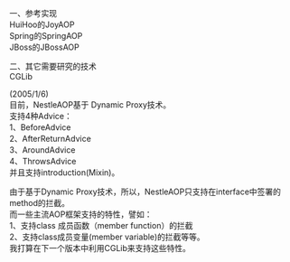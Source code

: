 一、参考实现<br/>
  HuiHoo的JoyAOP<br/>
  Spring的SpringAOP<br/>
  JBoss的JBossAOP<br/>
  
二、其它需要研究的技术<br/>
  CGLib<br/>
  
(2005/1/6)<br/>
目前，NestleAOP基于 Dynamic Proxy技术。<br/>
支持4种Advice：<br/>
1、BeforeAdvice<br/>
2、AfterReturnAdvice<br/>
3、AroundAdvice<br/>
4、ThrowsAdvice<br/>
并且支持introduction(Mixin)。<br/>
   
由于基于Dynamic Proxy技术，所以，NestleAOP只支持在interface中签署的method的拦截。<br/>
而一些主流AOP框架支持的特性，譬如：<br/>
1、支持class 成员函数（member function）的拦截<br/>
2、支持class成员变量(member variable)的拦截等等。<br/>
我打算在下一个版本中利用CGLib来支持这些特性。<br/>
